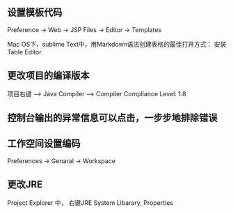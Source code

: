 ## 设置模板代码

Preference -> Web -> JSP Files -> Editor -> Templates


Mac OS下，sublime Text中，用Markdown语法创建表格的最佳打开方式：
安装Table Editor


## 更改项目的编译版本

项目右键 --> Java Compiler --> Compiler Compliance Level: 1.8

## 控制台输出的异常信息可以点击，一步步地排除错误





## 工作空间设置编码

Preferences -> Genaral -> Workspace 





## 更改JRE

Project Explorer 中， 右键JRE System Libarary, Properties 